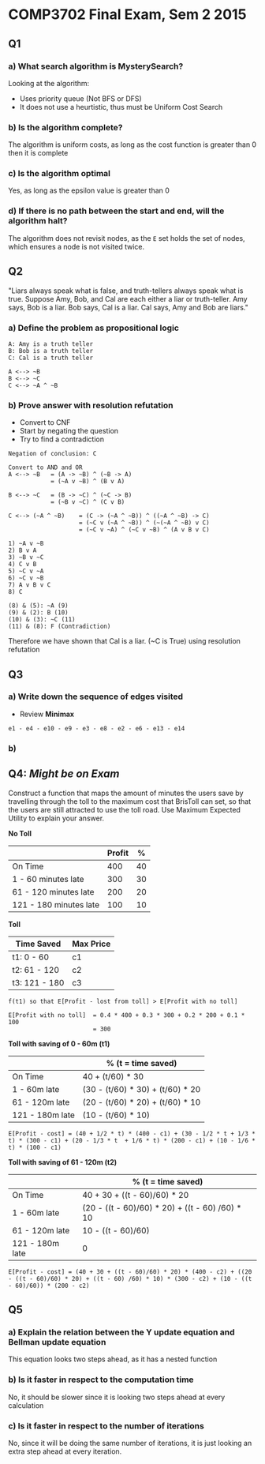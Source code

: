 # COMP3702 Final Exam, Sem 2 2015

## Q1

### a) What search algorithm is MysterySearch?

Looking at the algorithm:

- Uses priority queue (Not BFS or DFS)
- It does not use a heurtistic, thus must be Uniform Cost Search

### b) Is the algorithm complete?

The algorithm is uniform costs, as long as the cost function is greater than 0 then it is complete

### c) Is the algorithm optimal

Yes, as long as the epsilon value is greater than 0

### d) If there is no path between the start and end, will the algorithm halt?

The algorithm does not revisit nodes, as the `E` set holds the set of nodes, which ensures a node is not visited twice.

## Q2

"Liars always speak what is false, and truth-tellers always speak what is true. Suppose Amy, Bob, and Cal are each either a liar or truth-teller. Amy says, Bob is a liar. Bob says, Cal is a liar. Cal says, Amy and Bob are liars."

### a) Define the problem as propositional logic

```
A: Amy is a truth teller
B: Bob is a truth teller
C: Cal is a truth teller

A <--> ~B
B <--> ~C
C <--> ~A ^ ~B
```

### b) Prove answer with resolution refutation

- Convert to CNF
- Start by negating the question
- Try to find a contradiction

```
Negation of conclusion: C

Convert to AND and OR
A <--> ~B 	= (A -> ~B) ^ (~B -> A)
			= (~A v ~B) ^ (B v A)
			
B <--> ~C 	= (B -> ~C) ^ (~C -> B)
			= (~B v ~C) ^ (C v B)

C <--> (~A ^ ~B) 	= (C -> (~A ^ ~B)) ^ ((~A ^ ~B) -> C)
					= (~C v (~A ^ ~B)) ^ (~(~A ^ ~B) v C)
					= (~C v ~A) ^ (~C v ~B) ^ (A v B v C)

1) ~A v ~B
2) B v A
3) ~B v ~C
4) C v B
5) ~C v ~A
6) ~C v ~B
7) A v B v C
8) C

(8) & (5): ~A (9)
(9) & (2): B (10)
(10) & (3): ~C (11)
(11) & (8): F (Contradiction)
```

Therefore we have shown that Cal is a liar. (~C is True) using resolution refutation

## Q3

### a) Write down the sequence of edges visited

- Review __Minimax__

```
e1 - e4 - e10 - e9 - e3 - e8 - e2 - e6 - e13 - e14
```



### b)

## Q4: _Might be on Exam_

Construct a function that maps the amount of minutes the users save by travelling through the toll to the maximum cost that BrisToll can set, so that the users are still attracted to use the toll road. Use Maximum Expected Utility to explain your answer.

__No Toll__

|                        | Profit | %    |
| ---------------------- | ------ | ---- |
| On Time                | 400    | 40   |
| 1 - 60 minutes late    | 300    | 30   |
| 61 - 120 minutes late  | 200    | 20   |
| 121 - 180 minutes late | 100    | 10   |

__Toll__

| Time Saved    | Max Price |
| ------------- | --------- |
| t1: 0 - 60    | c1        |
| t2: 61 - 120  | c2        |
| t3: 121 - 180 | c3        |



```
f(t1) so that E[Profit - lost from toll] > E[Profit with no toll]

E[Profit with no toll] 	= 0.4 * 400 + 0.3 * 300 + 0.2 * 200 + 0.1 * 100
						= 300
```

__Toll with saving of 0 - 60m (t1)__ 

|                 | % (t = time saved)               |
| --------------- | -------------------------------- |
| On Time         | 40 + (t/60) * 30                 |
| 1 - 60m late    | (30 - (t/60) * 30) + (t/60) * 20 |
| 61 - 120m late  | (20 - (t/60) * 20) + (t/60) * 10 |
| 121 - 180m late | (10 - (t/60) * 10)               |

```
E[Profit - cost] = (40 + 1/2 * t) * (400 - c1) + (30 - 1/2 * t + 1/3 * t) * (300 - c1) + (20 - 1/3 * t  + 1/6 * t) * (200 - c1) + (10 - 1/6 * t) * (100 - c1)
```

__Toll with saving of 61 - 120m (t2)__ 

|                 | % (t = time saved)                       |
| --------------- | ---------------------------------------- |
| On Time         | 40 + 30 + ((t - 60)/60) * 20             |
| 1 - 60m late    | (20 - ((t - 60)/60) * 20) + ((t - 60) /60) * 10 |
| 61 - 120m late  | 10 - ((t - 60)/60)                       |
| 121 - 180m late | 0                                        |

```
E[Profit - cost] = (40 + 30 + ((t - 60)/60) * 20) * (400 - c2) + ((20 - ((t - 60)/60) * 20) + ((t - 60) /60) * 10) * (300 - c2) + (10 - ((t - 60)/60)) * (200 - c2)
```



## Q5

### a) Explain the relation between the Y update equation and Bellman update equation

This equation looks two steps ahead, as it has a nested function

### b) Is it faster in respect to the computation time

No, it should be slower since it is looking two steps ahead at every calculation

### c) Is it faster in respect to the number of iterations

No, since it will be doing the same number of iterations, it is just looking an extra step ahead at every iteration.
